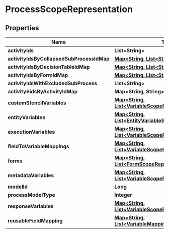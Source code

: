 # ProcessScopeRepresentation

## Properties
Name | Type | Description | Notes
------------ | ------------- | ------------- | -------------
**activityIds** | **List&lt;String&gt;** |  |  [optional]
**activityIdsByCollapsedSubProcessIdMap** | [**Map&lt;String, List&lt;String&gt;&gt;**](List.md) |  |  [optional]
**activityIdsByDecisionTableIdMap** | [**Map&lt;String, List&lt;String&gt;&gt;**](List.md) |  |  [optional]
**activityIdsByFormIdMap** | [**Map&lt;String, List&lt;String&gt;&gt;**](List.md) |  |  [optional]
**activityIdsWithExcludedSubProcess** | **List&lt;String&gt;** |  |  [optional]
**activitySidsByActivityIdMap** | **Map&lt;String, String&gt;** |  |  [optional]
**customStencilVariables** | [**Map&lt;String, List&lt;VariableScopeRepresentation&gt;&gt;**](List.md) |  |  [optional]
**entityVariables** | [**Map&lt;String, List&lt;EntityVariableScopeRepresentation&gt;&gt;**](List.md) |  |  [optional]
**executionVariables** | [**Map&lt;String, List&lt;VariableScopeRepresentation&gt;&gt;**](List.md) |  |  [optional]
**fieldToVariableMappings** | [**Map&lt;String, List&lt;VariableScopeRepresentation&gt;&gt;**](List.md) |  |  [optional]
**forms** | [**Map&lt;String, List&lt;FormScopeRepresentation&gt;&gt;**](List.md) |  |  [optional]
**metadataVariables** | [**Map&lt;String, List&lt;VariableScopeRepresentation&gt;&gt;**](List.md) |  |  [optional]
**modelId** | **Long** |  |  [optional]
**processModelType** | **Integer** |  |  [optional]
**responseVariables** | [**Map&lt;String, List&lt;VariableScopeRepresentation&gt;&gt;**](List.md) |  |  [optional]
**reusableFieldMapping** | [**Map&lt;String, List&lt;VariableMappingRepresentation&gt;&gt;**](List.md) |  |  [optional]
